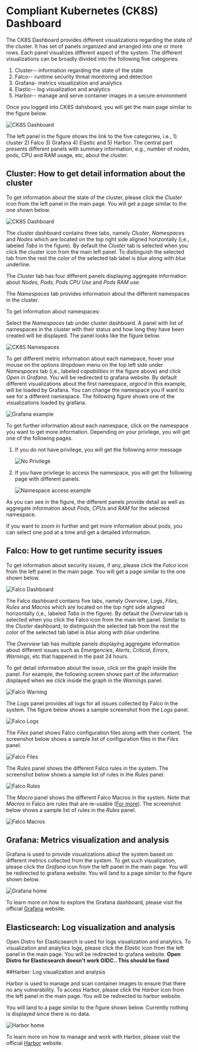 # Compliant Kubernetes (CK8S) Dashboard

The CK8S Dashboard provides different visualizations regarding the state of the cluster. It has set of panels organized and arranged into one or more rows. Each panel visualizes different aspect of the system. The different visualizations can be broadly divided into the following five categories.

1. Cluster--  information regarding the state of the state
2. Falco-- runtime security threat monitoring and detection
3. Grafana- metrics visualization and analytics
4. Elastic-- log visualization and analytics
5. Harbor-- manage and serve container images in a secure environment

Once you logged into CK8S dahsboard, you will get the main page similar to the figure below.

![CK8S Dashboard](../img/ck8sdash.png)

The left panel in the figure shows the link to the five categories, i.e., 1) cluster 2) Falco 3) Grafana 4) Elastic and 5) Harbor. The central part presents different panels with summary information, e.g., number of nodes, pods, CPU and RAM usage, etc, about the cluster.

## Cluster: How to get detail information about the cluster

To get information about the state of the cluster, please click the *Cluster* icon  from the left panel in the main page. You will get a page similar to the one shown below.

![CK8S Dashboard](../img/cluster.png)

The cluster dashboard contains three tabs, namely *Cluster*, *Namespaces* and *Nodes* which are located on the top right side aligned horizontally (i,e., labeled *Tabs* in the figure). By default the *Cluster* tab is selected when you click the cluster icon from the main left panel. To distinguish the selected tab from the rest the color of the selected tab label is *blue* along with *blue* underline.

The *Cluster* tab has four different panels displaying aggregate information about *Nodes*, *Pods*, *Pods CPU Use* and *Pods RAM use*.

The *Namespaces* tab provides information about the different namespaces in the cluster.

To get information about namespaces:

Select the *Namespaces* tab under cluster dashboard. A panel with list of namespaces in the cluster with their status and how long they have been created will be displayed.  The panel looks like the figure below.

  ![CK8S Namespaces](../img/namespaces.png)

To get different metric information about each namepace,  hover your mouse on the *options* dropdown menu on the top left side under *Namespaces* tab (i,e., labeled *capabilities* in the figure above) and click *Open in Grafana*. You will be redirected to grafana website. By default different visualizations about the first namespace, *argocd* in this example, will be loaded by Grafana. You can change the namespace you if want to see for a different namespace. The following figure shows one of the visualizations loaded by grafana.

  ![Grafana example](../img/grafana_under_ns.png)

To get further information about each namespace, click on the namespace you want to get more information. Depending on your privilege, you will get one of the following pages.

  1. If you do not have privilege, you will get the following error message

      ![No Privilege](../img/no_privilege.png)

  1. If you have privilege to access the namespace, you will get the following page with different panels.

      ![Namespace access example](../img/privileged_ns.png)

   As you can see in the figure, the different panels provide detail as well as aggregate information about  *Pods*, *CPUs* and *RAM* for the selected namespace.

   If you want to zoom in further and get more information about pods, you can select one pod at a time and get a detailed information.

## Falco: How to get runtime security issues

To get information about security issues, if any, please click the *Falco* icon from the left panel in the main page. You will get a page similar to the one shown below.

![Falco Dashboard](../img/falco.png)

The Falco dashboard contains five tabs, namely *Overview*, *Logs*, *Files*, *Rules* and *Macros* which are located on the top right side aligned horizontally (i,e., labeled *Tabs* in the figure). By default the *Overview* tab is selected when you click the Falco icon from the main left panel. Similar to the *Cluster* dashboard, to distinguish the selected tab from the rest the color of the selected tab label is  *blue* along with *blue* underline.

The *Overview* tab has multiple panels displaying aggregate information about different issues such as *Emergencies*,  *Alerts*, *Critical*, *Errors*, *Warnings*, etc that happened in the past 24 hours.

To get detail information about the issue, click on the graph inside the panel. For example, the following screen shows part of the information displayed when we click inside the graph in the *Warnings* panel.

![Falco Warning](../img/falco_warning.png)

The *Logs* panel provides all logs for all issues collected by Falco in the system. The figure below shows a sample screenshot from the *Logs* panel.

![Falco Logs](../img/falco_logs.png)

The *Files* panel shows Falco configuration files along with their content. The screenshot below shows a sample list of configuration files in the *Files* panel.

![Falco Files](../img/falco_files.png)

The *Rules* panel shows the different Falco rules in the system. The screenshot below shows a sample list of rules in the *Rules* panel.

![Falco Rules](../img/falco_rules.png)

The *Macro* panel shows the different Falco Macros in the system. Note that *Macros* in Falco are rules that are re-usable ([For more](https://falco.org/docs/rules/)). The screenshot below shows a sample list of rules in the *Rules* panel.

![Falco Macros](../img/falco_macros.png)


## Grafana: Metrics visualization and analysis

Grafana is used to provide visualizations about the system based on different metrics collected from the system. To get such visualization, please click the *Grafana* icon from the left panel in the main page. You will be redirected to grafana website. You will land to a page similar to the figure shown below.

![Grafana home](../img/grafana.png)

To learn more on how to explore the Grafana dashboard, please visit the official [Grafana](https://grafana.com/docs/grafana/latest/features/dashboard/) website.

## Elasticsearch: Log visualization and analysis
Open Distro for Elasticsearch is used for logs visualization and analytics. To  visualization and analytics logs, please click the *Elastic* icon from the left panel in the main page. You will be redirected to grafana website.
**Open Distro for Elasticsearch doesn't work OIDC.. This should be fixed**

##Harber: Log visualization and analysis

Harbor is used to manage and scan container images to ensure that there no any vulnerability. To access Harbor, please click the *Harbor* icon from the left panel in the main page. You will be redirected to harbor website.

You will land to a page similar to the figure shown below. Currently nothing is displayed since there is no data.

![Harbor home](../img/harbor.png)

To learn more on how to manage and work with Harbor, please visit the official [Harbor](https://goharbor.io/docs/2.1.0/working-with-projects/create-projects/) website.
